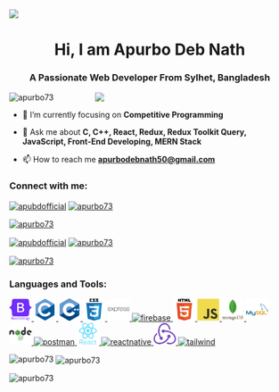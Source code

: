 <img align="center" width="1000" src="https://png.pngtree.com/thumb_back/fh260/background/20240610/pngtree-computer-of-a-programmer-with-lines-code-of-software-image_15746003.jpg">
 
 
 <h1 align="center">Hi, I am Apurbo Deb Nath</h1>
<h3 align="center">A Passionate Web Developer From Sylhet, Bangladesh</h3>
<img align="right" width="350" src="https://static.vecteezy.com/system/resources/previews/008/826/724/original/programmer-developer-engineer-with-laptop-sitting-at-the-office-desk-holding-a-pen-while-coding-and-developing-concept-illustration-free-vector.jpg">
<p align="left"> <img src="https://komarev.com/ghpvc/?username=apurbo73&label=Profile%20views&color=0e75b6&style=flat" alt="apurbo73" /> </p>


- 🌱 I’m currently focusing on **Competitive Programming**

- 💬 Ask me about **C, C++, React, Redux, Redux Toolkit Query, JavaScript, Front-End Developing, MERN Stack**

- 📫 How to reach me **apurbodebnath50@gmail.com**

<h3 align="left">Connect with me:</h3>
<p align="">
 
<a href="https://linkedin.com/in/apubdofficial" target="blank"><img align="center" src="https://raw.githubusercontent.com/rahuldkjain/github-profile-readme-generator/master/src/images/icons/Social/linked-in-alt.svg" alt="apubdofficial" height="30" width="20" /></a>
<a href="https://codeforces.com/profile/apurbo73" target="blank"><img align="center" src="https://raw.githubusercontent.com/rahuldkjain/github-profile-readme-generator/master/src/images/icons/Social/codeforces.svg" alt="apurbo73" height="30" width="20" /></a>


<a href="https://www.codechef.com/users/apurbo_7350" target="blank"><img align="center" src="https://images.crunchbase.com/image/upload/c_pad,f_auto,q_auto:eco,dpr_1/zruiknbedz8yqafxbazb" alt="apurbo73" height="30" width="40" /></a>
 
</p>


<a href="https://linkedin.com/in/apubdofficial" target="blank"><img align="center" src="https://raw.githubusercontent.com/rahuldkjain/github-profile-readme-generator/master/src/images/icons/Social/linked-in-alt.svg" alt="apubdofficial" height="" width="" /></a>
<a href="https://codeforces.com/profile/apurbo73" target="blank"><img align="center" src="https://raw.githubusercontent.com/rahuldkjain/github-profile-readme-generator/master/src/images/icons/Social/codeforces.svg" alt="apurbo73" height="" width="" /></a>


<a href="https://www.codechef.com/users/apurbo_7350" target="blank"><img align="center" src="https://images.crunchbase.com/image/upload/c_pad,f_auto,q_auto:eco,dpr_1/zruiknbedz8yqafxbazb" alt="apurbo73" height="" width="" /></a>





<h3 align="left">Languages and Tools:</h3>
<p align="left"> <a href="https://getbootstrap.com" target="_blank" rel="noreferrer"> <img src="https://raw.githubusercontent.com/devicons/devicon/master/icons/bootstrap/bootstrap-plain-wordmark.svg" alt="bootstrap" width="40" height="40"/> </a> <a href="https://www.cprogramming.com/" target="_blank" rel="noreferrer"> <img src="https://raw.githubusercontent.com/devicons/devicon/master/icons/c/c-original.svg" alt="c" width="40" height="40"/> </a> <a href="https://www.w3schools.com/cpp/" target="_blank" rel="noreferrer"> <img src="https://raw.githubusercontent.com/devicons/devicon/master/icons/cplusplus/cplusplus-original.svg" alt="cplusplus" width="40" height="40"/> </a> <a href="https://www.w3schools.com/css/" target="_blank" rel="noreferrer"> <img src="https://raw.githubusercontent.com/devicons/devicon/master/icons/css3/css3-original-wordmark.svg" alt="css3" width="40" height="40"/> </a> <a href="https://expressjs.com" target="_blank" rel="noreferrer"> <img src="https://raw.githubusercontent.com/devicons/devicon/master/icons/express/express-original-wordmark.svg" alt="express" width="40" height="40"/> </a> <a href="https://firebase.google.com/" target="_blank" rel="noreferrer"> <img src="https://www.vectorlogo.zone/logos/firebase/firebase-icon.svg" alt="firebase" width="40" height="40"/> </a> <a href="https://www.w3.org/html/" target="_blank" rel="noreferrer"> <img src="https://raw.githubusercontent.com/devicons/devicon/master/icons/html5/html5-original-wordmark.svg" alt="html5" width="40" height="40"/> </a> <a href="https://developer.mozilla.org/en-US/docs/Web/JavaScript" target="_blank" rel="noreferrer"> <img src="https://raw.githubusercontent.com/devicons/devicon/master/icons/javascript/javascript-original.svg" alt="javascript" width="40" height="40"/> </a> <a href="https://www.mongodb.com/" target="_blank" rel="noreferrer"> <img src="https://raw.githubusercontent.com/devicons/devicon/master/icons/mongodb/mongodb-original-wordmark.svg" alt="mongodb" width="40" height="40"/> </a> <a href="https://www.mysql.com/" target="_blank" rel="noreferrer"> <img src="https://raw.githubusercontent.com/devicons/devicon/master/icons/mysql/mysql-original-wordmark.svg" alt="mysql" width="40" height="40"/> </a> <a href="https://nodejs.org" target="_blank" rel="noreferrer"> <img src="https://raw.githubusercontent.com/devicons/devicon/master/icons/nodejs/nodejs-original-wordmark.svg" alt="nodejs" width="40" height="40"/> </a> <a href="https://postman.com" target="_blank" rel="noreferrer"> <img src="https://www.vectorlogo.zone/logos/getpostman/getpostman-icon.svg" alt="postman" width="40" height="40"/> </a> <a href="https://reactjs.org/" target="_blank" rel="noreferrer"> <img src="https://raw.githubusercontent.com/devicons/devicon/master/icons/react/react-original-wordmark.svg" alt="react" width="40" height="40"/> </a> <a href="https://reactnative.dev/" target="_blank" rel="noreferrer"> <img src="https://reactnative.dev/img/header_logo.svg" alt="reactnative" width="40" height="40"/> </a> <a href="https://redux.js.org" target="_blank" rel="noreferrer"> <img src="https://raw.githubusercontent.com/devicons/devicon/master/icons/redux/redux-original.svg" alt="redux" width="40" height="40"/> </a> <a href="https://tailwindcss.com/" target="_blank" rel="noreferrer"> <img src="https://www.vectorlogo.zone/logos/tailwindcss/tailwindcss-icon.svg" alt="tailwind" width="40" height="40"/> </a> </p>

<p><img align="left" src="https://github-readme-stats.vercel.app/api/top-langs?username=apurbo73&show_icons=true&locale=en&layout=compact" alt="apurbo73" /></p>

<p>&nbsp;<img align="center" src="https://github-readme-stats.vercel.app/api?username=apurbo73&show_icons=true&locale=en" alt="apurbo73" /></p>

<p><img align="center" src="https://github-readme-streak-stats.herokuapp.com/?user=apurbo73&" alt="apurbo73" /></p>
